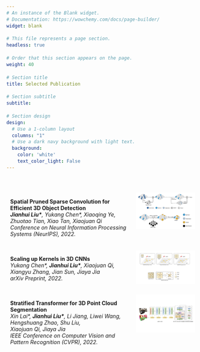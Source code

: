 ```yaml
---
# An instance of the Blank widget.
# Documentation: https://wowchemy.com/docs/page-builder/
widget: blank

# This file represents a page section.
headless: true

# Order that this section appears on the page.
weight: 40

# Section title
title: Selected Publication

# Section subtitle
subtitle:

# Section design
design:
  # Use a 1-column layout
  columns: "1"
  # Use a dark navy background with light text.
  background:
    color: 'white'
    text_color_light: False
---
```



<!-- **Spatial Pruned Sparse Convolution for Efficient 3D Object Detection**\
_Jianhui Liu*_, _Yukang Chen*_, _Xiaoqing Ye_, _Zhuotao Tian_, _Xiao Tan_, _Xiaojuan Qi_\
_Conference on Neural Information Processing Systems (NeurIPS), 2022._ -->

<!-- <img src="../publication/sps-conv/SPS-Conv.png" width = "300" height = "200" alt="图片说明" align=right /> -->

<br>
<br>


<div style="width:100%;border:0px;border-spacing:0px;border-collapse:separate;margin-right:auto;margin-left:auto; display: flex">	
	<div style="padding:10px;width:100%;vertical-align:middle">
    <p><b>Spatial Pruned Sparse Convolution for Efficient 3D Object Detection</b><br>
      <i><b>Jianhui Liu*</b>, Yukang Chen*, Xiaoqing Ye, Zhuotao Tian, Xiao Tan, Xiaojuan Qi</i><br>
      <i>Conference on Neural Information Processing Systems (NeurIPS), 2022.</i></p >
	</div>
	<div style="padding:10px;width:50%;vertical-align:middle">
			<img src='../publication/sps-conv/SPS-Conv.png' width="250">
	</div>
</div>

<div style="width:100%;border:0px;border-spacing:0px;border-collapse:separate;margin-right:auto;margin-left:auto; display: flex">	
	<div style="padding:10px;width:100%;vertical-align:middle">
    <p><b>Scaling up Kernels in 3D CNNs</b><br>
      <i>Yukang Chen*, <b>Jianhui Liu*</b>, Xiaojuan Qi, Xiangyu Zhang, Jian Sun, Jiaya Jia</i><br>
      <i>arXiv Preprint, 2022.</i></p >
	</div>
	<div style="padding:10px;width:50%;vertical-align:middle">
			<img src='../publication/sw-conv/SW-Conv.png' width="250">
	</div>
</div>

<!-- **Scaling up Kernels in 3D CNNs**\
_Yukang Chen*_, _Jianhui Liu*_, _Xiaojuan Qi_, _Xiangyu Zhang_, _Jian Sun_, _Jiaya Jia_\
_arxiv preprint_ -->

<!-- **Stratified Transformer for 3D Point Cloud Segmentation**\
_Xin Lai*_, _Jianhui Liu*_, _Li Jiang_, _Liwei Wang_, _Hengshuang Zhao_, _Shu Liu_, _Xiaojuan Qi_, _Jiaya Jia_,\
_IEEE Conference on Computer Vision and Pattern Recognition (CVPR), 2022._

 -->

<div style="width:100%;border:0px;border-spacing:0px;border-collapse:separate;margin-right:auto;margin-left:auto; display: flex">	
	<div style="padding:10px;width:100%;vertical-align:middle">
    <p><b>Stratified Transformer for 3D Point Cloud Segmentation</b><br>
      <i>Xin Lai*, <b>Jianhui Liu*</b>, Li Jiang, Liwei Wang, Hengshuang Zhao, Shu Liu, <br> Xiaojuan Qi, Jiaya Jia</i><br>
      <i>IEEE Conference on Computer Vision and Pattern Recognition (CVPR), 2022.</i></p >
	</div>
	<div style="padding:10px;width:50%;vertical-align:middle">
			<img src='../publication/stratified/Stratified.png' width="250">
	</div>
</div> 
